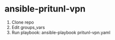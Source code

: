 # ansible-pritunl-vpn
1. Clone repo
2. Edit groups_vars
3. Run playbook: ansible-playbook pritunl-vpn.yaml

